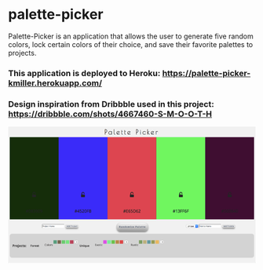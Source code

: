 # palette-picker

Palette-Picker is an application that allows the user to generate five random colors, lock certain colors of their choice, and save their
favorite palettes to projects. 

### This application is deployed to Heroku: https://palette-picker-kmiller.herokuapp.com/

### Design inspiration from Dribbble used in this project: https://dribbble.com/shots/4667460-S-M-O-O-T-H

![](public/images/palette-picker.png)
